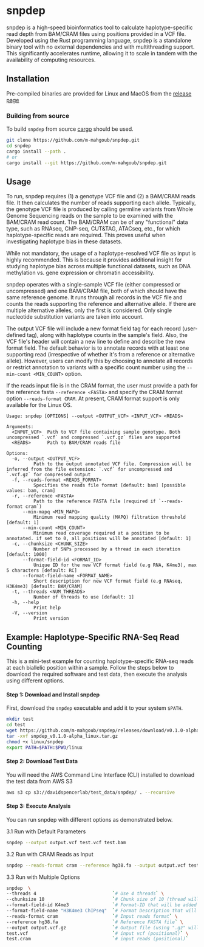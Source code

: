# snpdep

snpdep is a high-speed bioinformatics tool to calculate haplotype-specific read depth from BAM/CRAM files using positions provided in a VCF file. Developed using the Rust programming language, snpdep is a standalone binary tool with no external dependencies and with multithreading support. This significantly accelerates runtime, allowing it to scale in tandem with the availability of computing resources.

## Installation

Pre-compiled binaries are provided for Linux and MacOS from the [release page](https://github.com/m-mahgoub/snpdep/releases)

### Building from source

To build `snpdep` from source [cargo](https://www.rust-lang.org/learn/get-started) should be used.

```bash
git clone https://github.com/m-mahgoub/snpdep.git
cd snpdep
cargo install --path .
# or
cargo install --git https://github.com/m-mahgoub/snpdep.git
```

## Usage

To run, snpdep requires (1) a genotype VCF file and (2) a BAM/CRAM reads file. It then calculates the number of reads supporting each allele. Typically, the genotype VCF file is produced by calling germline variants from Whole Genome Sequencing reads on the sample to be examined with the BAM/CRAM read count. The BAM/CRAM can be of any "functional" data type, such as RNAseq, ChIP-seq, CUT&TAG, ATACseq, etc., for which haplotype-specific reads are required. This proves useful when investigating haplotype bias in these datasets.

While not mandatory, the usage of a haplotype-resolved VCF file as input is highly recommended. This is because it provides additional insight for studying haplotype bias across multiple functional datasets, such as DNA methylation vs. gene expression or chromatin accessibility.

snpdep operates with a single-sample VCF file (either compressed or uncompressed) and one BAM/CRAM file, both of which should have the same reference genome. It runs through all records in the VCF file and counts the reads supporting the reference and alternative allele. If there are multiple alternative alleles, only the first is considered. Only single nucleotide substitution variants are taken into account.

The output VCF file will include a new format field tag for each record (user-defined tag), along with haplotype counts in the sample's field. Also, the VCF file's header will contain a new line to define and describe the new format field. The default behavior is to annotate records with at least one supporting read (irrespective of whether it's from a reference or alternative allele). However, users can modify this by choosing to annotate all records or restrict annotation to variants with a specific count number using the `--min-count <MIN_COUNT>` option.

If the reads input file is in the CRAM format, the user must provide a path for the reference fasta `--reference <FASTA>` and specify the CRAM format option `--reads-format CRAM`. At present, CRAM format support is only available for the Linux OS.

```text
Usage: snpdep [OPTIONS] --output <OUTPUT_VCF> <INPUT_VCF> <READS>

Arguments:
  <INPUT_VCF>  Path to VCF file containing sample genotype. Both uncompressed `.vcf` and compressed `.vcf.gz` files are supported
  <READS>      Path to BAM/CRAM reads file

Options:
  -o, --output <OUTPUT_VCF>
          Path to the output annotated VCF file. Compression will be inferred from the file extension: `.vcf` for uncompressed and `.vcf.gz` for compressed output
  -f, --reads-format <READS_FORMAT>
          Specifies the reads file format [default: bam] [possible values: bam, cram]
  -r, --reference <FASTA>
          Path to the reference FASTA file (required if `--reads-format cram`)
      --min-mapq <MIN_MAPQ>
          Minimum read mapping quality (MAPQ) filtration threshold [default: 1]
      --min-count <MIN_COUNT>
          Minimum read coverage required at a position to be annotated. if set to 0, all positions will be annotated [default: 1]
  -c, --chunksize <CHUNK_SIZE>
          Number of SNPs processed by a thread in each iteration [default: 1000]
      --format-field-id <FORMAT_ID>
          Unique ID for the new VCF format field (e.g RNA, K4me3), max 5 characters [default: RC]
      --format-field-name <FORMAT_NAME>
          Short description for new VCF format field (e.g RNAseq, H3K4me3) [default: BAM/CRAM]
  -t, --threads <NUM_THREADS>
          Number of threads to use [default: 1]
  -h, --help
          Print help
  -V, --version
          Print version
```

## Example: Haplotype-Specific RNA-Seq Read Counting
This is a mini-test example for counting haplotype-specific RNA-seq reads at each biallelic position within a sample. Follow the steps below to download the required software and test data, then execute the analysis using different options.
#### Step 1: Download and Install snpdep
First, download the `snpdep` executable and add it to your system `$PATH`.
```bash
mkdir test
cd test
wget https://github.com/m-mahgoub/snpdep/releases/download/v0.1.0-alpha/snpdep_v0.1.0-alpha_linux.tar.gz
tar -xvf snpdep_v0.1.0-alpha_linux.tar.gz
chmod +x linux/snpdep
export PATH=$PATH:$PWD/linux
```
#### Step 2: Download Test Data
You will need the AWS Command Line Interface (CLI) installed to download the test data from AWS S3
```bash
aws s3 cp s3://davidspencerlab/test_data/snpdep/ . --recursive
```
#### Step 3: Execute Analysis
You can run snpdep with different options as demonstrated below.

3.1 Run with Default Parameters
```bash
snpdep --output output.vcf test.vcf test.bam
```
3.2 Run with CRAM Reads as Input
```bash
snpdep --reads-format cram --reference hg38.fa --output output.vcf test.vcf test.cram
```
3.3 Run with Multiple Options
```bash
snpdep  \
--threads 4                            `# Use 4 threads` \
--chunksize 10                         `# Chunk size of 10 (thread will process 10 VCF records per iteration)` \
--format-field-id K4me3                `# Format-ID that will be added in the record's format field` \
--format-field-name "H3K4me3 ChIPseq"  `# Format Description that will be added in the header` \
--reads-format cram                    `# Input reads format` \
--reference hg38.fa                    `# Reference FASTA file` \
--output output.vcf.gz                 `# Output file (using ".gz" will automatically compress it)` \
test.vcf                               `# input vcf (positional)` \
test.cram                              `# input reads (positional)`
```
